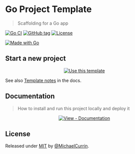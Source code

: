 # Go Project Template
> Scaffolding for a Go app

<!-- Badges generated with Badge Generator - https://michaelcurrin.github.io/badge-generator/ -->

[![Go CI](https://github.com/MichaelCurrin/go-project-template/workflows/Go%20CI/badge.svg)](https://github.com/MichaelCurrin/go-project-template/actions?query=workflow:"Go+CI")
[![GitHub tag](https://img.shields.io/github/tag/MichaelCurrin/go-project-template?include_prereleases=&sort=semver)](https://github.com/MichaelCurrin/go-project-template/releases/)
[![License](https://img.shields.io/badge/License-MIT-blue)](#license)

[![Made with Go](https://img.shields.io/github/go-mod/go-version/MichaelCurrin/go-project-template?logo=go&logoColor=white)](https://golang.org)


## Start a new project

<div align="center">

[![Use this template](https://img.shields.io/badge/Generate-Use_this_template-2ea44f?style=for-the-badge)](https://github.com/MichaelCurrin/go-project-template/generate)

</div>

See also [Template notes](/docs/template-notes/) in the docs.


## Documentation
> How to install and run this project locally and deploy it

<div align="center">

[![View - Documentation](https://img.shields.io/badge/View-Documentation-blue?style=for-the-badge)](/docs/)

</div>


## License

Released under [MIT](/LICENSE) by [@MichaelCurrin](https://github.com/MichaelCurrin).
